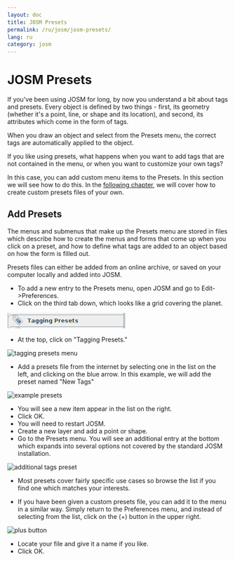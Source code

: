 ```yaml
---
layout: doc
title: JOSM Presets
permalink: /ru/josm/josm-presets/
lang: ru
category: josm
---
```


JOSM Presets
============


If you've been using JOSM for long, by now you understand a bit about tags and presets. Every object is defined by two things - first, its geometry (whether it's a point, line, or shape and its location), and second, its attributes which come in the form of tags.  

When you draw an object and select from the Presets menu, the correct tags are automatically applied to the object.  

If you like using presets, what happens when you want to add tags that are not contained in the menu, or when you want to customize your own tags?  

In this case, you can add custom menu items to the Presets. In this section we will see how to do this. In the [following chapter](/en/josm/creating-presets), we will cover how to create custom presets files of your own.  


Add Presets
-----------

The menus and submenus that make up the Presets menu are stored in files which describe how to create the menus and forms that come up when you click on a preset, and how to define what tags are added to an object based on how the form is filled out.  

Presets files can either be added from an online archive, or saved on your computer locally and added into JOSM.  

* To add a new entry to the Presets menu, open JOSM and go to Edit->Preferences.  
* Click on the third tab down, which looks like a grid covering the planet.  

![tagging presets tab][]

* At the top, click on "Tagging Presets."  

![tagging presets menu][]

* Add a presets file from the internet by selecting one in the list on 	the left, and clicking on the blue arrow. In this example, we will add the preset named "New Tags"  

![example presets][]

* You will see a new item appear in the list on the right.  
* Click OK.  
* You will need to restart JOSM.  
* Create a new layer and add a point or shape.  
* Go to the Presets menu. You will see an additional entry at the bottom which expands into several options not covered by the standard JOSM installation.  

![additional tags preset][]

* Most presets cover fairly specific use cases so browse the list if you find one which matches your interests.  

* If you have been given a custom presets file, you can add it to the menu in a similar way. Simply return to the Preferences menu, and instead of selecting from the list, click on the (+) button in the upper right.  

![plus button][]

* Locate your file and give it a name if you like.  
* Click OK.  


[tagging presets tab]: /images/josm/tagging-presets-tab.png
[tagging presets menu]: /images/josm/tagging-presets-menu.png
[example presets]: /images/josm/example-presets2.png
[additional tags preset]: /images/josm/new-tags-preset.png
[plus button]: /images/josm/plus-button.png

